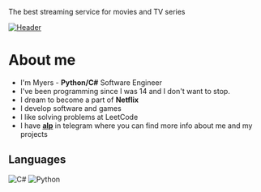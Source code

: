 The best streaming service for movies and TV series

[![Header](https://sun9-80.userapi.com/impg/2lJH9kMPeuLjD5qFA0Y4B6O02eYNwZRVGKOjiQ/5n63RvdwEck.jpg?size=2560x365&quality=96&sign=f8365ad6d53add95c84aaca95678e8bf&type=album)]()
###### 

# **About me**
- I'm Myers - **Python/C#** Software Engineer
- I've been programming since I was 14 and I don't want to stop.
- I dream to become a part of **Netflix**
- I develop software and games
- I like solving problems at LeetCode
- I have [**alp**](https://t.me/ememyersSss) in telegram where you can find more info about me and my projects

## **Languages**
![C#](https://img.shields.io/badge/c%23-%23239120.svg?style=for-the-badge&logo=csharp&logoColor=white)
![Python](https://img.shields.io/badge/python-3670A0?style=for-the-badge&logo=python&logoColor=ffdd54)

